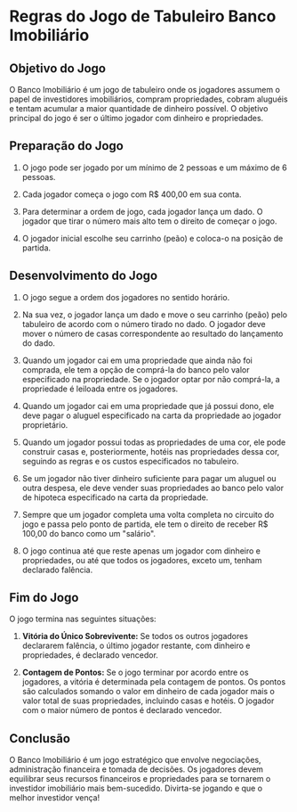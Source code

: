 # Regras do Jogo de Tabuleiro Banco Imobiliário

## Objetivo do Jogo

O Banco Imobiliário é um jogo de tabuleiro onde os jogadores assumem o papel de investidores imobiliários, compram propriedades, cobram aluguéis e tentam acumular a maior quantidade de dinheiro possível. O objetivo principal do jogo é ser o último jogador com dinheiro e propriedades.

## Preparação do Jogo

1. O jogo pode ser jogado por um mínimo de 2 pessoas e um máximo de 6 pessoas.

2. Cada jogador começa o jogo com R$ 400,00 em sua conta.

3. Para determinar a ordem de jogo, cada jogador lança um dado. O jogador que tirar o número mais alto tem o direito de começar o jogo.

4. O jogador inicial escolhe seu carrinho (peão) e coloca-o na posição de partida.

## Desenvolvimento do Jogo

1. O jogo segue a ordem dos jogadores no sentido horário.

2. Na sua vez, o jogador lança um dado e move o seu carrinho (peão) pelo tabuleiro de acordo com o número tirado no dado. O jogador deve mover o número de casas correspondente ao resultado do lançamento do dado.

3. Quando um jogador cai em uma propriedade que ainda não foi comprada, ele tem a opção de comprá-la do banco pelo valor especificado na propriedade. Se o jogador optar por não comprá-la, a propriedade é leiloada entre os jogadores.

4. Quando um jogador cai em uma propriedade que já possui dono, ele deve pagar o aluguel especificado na carta da propriedade ao jogador proprietário.

5. Quando um jogador possui todas as propriedades de uma cor, ele pode construir casas e, posteriormente, hotéis nas propriedades dessa cor, seguindo as regras e os custos especificados no tabuleiro.

6. Se um jogador não tiver dinheiro suficiente para pagar um aluguel ou outra despesa, ele deve vender suas propriedades ao banco pelo valor de hipoteca especificado na carta da propriedade.

7. Sempre que um jogador completa uma volta completa no circuito do jogo e passa pelo ponto de partida, ele tem o direito de receber R$ 100,00 do banco como um "salário".

8. O jogo continua até que reste apenas um jogador com dinheiro e propriedades, ou até que todos os jogadores, exceto um, tenham declarado falência.

## Fim do Jogo

O jogo termina nas seguintes situações:

1. **Vitória do Único Sobrevivente:** Se todos os outros jogadores declararem falência, o último jogador restante, com dinheiro e propriedades, é declarado vencedor.

2. **Contagem de Pontos:** Se o jogo terminar por acordo entre os jogadores, a vitória é determinada pela contagem de pontos. Os pontos são calculados somando o valor em dinheiro de cada jogador mais o valor total de suas propriedades, incluindo casas e hotéis. O jogador com o maior número de pontos é declarado vencedor.

## Conclusão

O Banco Imobiliário é um jogo estratégico que envolve negociações, administração financeira e tomada de decisões. Os jogadores devem equilibrar seus recursos financeiros e propriedades para se tornarem o investidor imobiliário mais bem-sucedido. Divirta-se jogando e que o melhor investidor vença!
